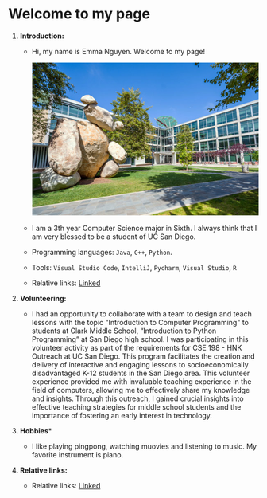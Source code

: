 # Welcome to my page

1. **Introduction:**
   - Hi, my name is Emma Nguyen. Welcome to my page!
  
     ![mypic](cse-building.jpg)
   - I am a 3th year Computer Science major in Sixth. I always think that I am very blessed to be a student of UC San Diego.
   - Programming languages: `Java`, `C++`, `Python`.
   - Tools: `Visual Studio Code`, `IntelliJ`, `Pycharm`, `Visual Studio`, `R`
   - Relative links: [Linked](https://www.linkedin.com/in/emma-nguyen-84a226117/)

3. **Volunteering:**
     
   - I had an opportunity to collaborate with a team to design and teach lessons with the topic "Introduction to Computer Programming" to students at Clark Middle School, “Introduction to Python Programming” at San Diego high school. I was participating in this volunteer activity as part of the requirements for CSE 198 - HNK Outreach at UC San Diego. This program facilitates the creation and delivery of interactive and engaging lessons to socioeconomically disadvantaged K-12 students in the San Diego area. This volunteer experience provided me with invaluable teaching experience in the field of computers, allowing me to effectively share my knowledge and insights. Through this outreach, I gained crucial insights into effective teaching strategies for middle school students and the importance of fostering an early interest in technology.

4. **Hobbies***
   - I like playing pingpong, watching muovies and listening to music. My favorite instrument is piano.
     
5. **Relative links:**
   - Relative links: [Linked](https://www.linkedin.com/in/emma-nguyen-84a226117/)


